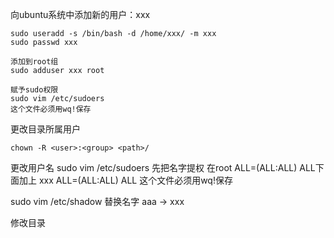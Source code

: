 向ubuntu系统中添加新的用户：xxx
```shell
sudo useradd -s /bin/bash -d /home/xxx/ -m xxx
sudo passwd xxx

添加到root组
sudo adduser xxx root

赋予sudo权限
sudo vim /etc/sudoers
这个文件必须用wq!保存
```

更改目录所属用户
```shell
chown -R <user>:<group> <path>/
```

更改用户名
sudo vim /etc/sudoers
先把名字提权
在root    ALL=(ALL:ALL) ALL下面加上
xxx     ALL=(ALL:ALL) ALL
这个文件必须用wq!保存

sudo vim /etc/shadow
替换名字 aaa -> xxx

修改目录
